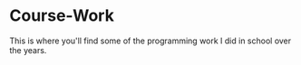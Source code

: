 # Course-Work

This is where you'll find some of the programming work I did in school over the years.
